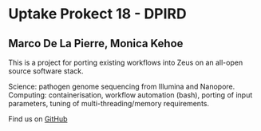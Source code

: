 # Uptake Prokect 18 - DPIRD
## Marco De La Pierre, Monica Kehoe

This is a project for porting existing workflows into Zeus on an all-open source software stack.

Science: pathogen genome sequencing from Illumina and Nanopore.
Computing: containerisation, workflow automation (bash), porting of input parameters, tuning of multi-threading/memory requirements.

Find us on [GitHub](https://github.com/PawseySC/dpird-mk)
